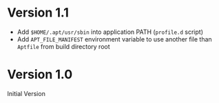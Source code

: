 # Version 1.1

* Add `$HOME/.apt/usr/sbin` into application PATH (`profile.d` script)
* Add `APT_FILE_MANIFEST` environment variable to use another file than `Aptfile` from build directory root

# Version 1.0

Initial Version
